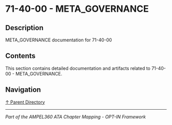 # 71-40-00 - META_GOVERNANCE

## Description

META_GOVERNANCE documentation for 71-40-00

## Contents

This section contains detailed documentation and artifacts related to 71-40-00 - META_GOVERNANCE.

## Navigation

[↑ Parent Directory](../README.md)

---

*Part of the AMPEL360 ATA Chapter Mapping - OPT-IN Framework*
